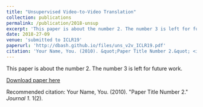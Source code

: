 ```yaml
---
title: "Unsupervised Video-to-Video Translation"
collection: publications
permalink: /publication/2018-unsup
excerpt: 'This paper is about the number 2. The number 3 is left for future work.'
date: 2018-27-09
venue: 'submitted to ICLR19'
paperurl: 'http://dbash.github.io/files/uns_v2v_ICLR19.pdf'
citation: 'Your Name, You. (2010). &quot;Paper Title Number 2.&quot; <i>Journal 1</i>. 1(2).'
---
```

This paper is about the number 2. The number 3 is left for future work.

[Download paper here](http://academicpages.github.io/files/paper2.pdf)

Recommended citation: Your Name, You. (2010). "Paper Title Number 2." <i>Journal 1</i>. 1(2).
